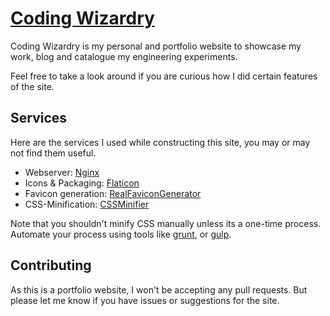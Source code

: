# [Coding Wizardry](http://www.codingwizardry.com)

Coding Wizardry is my personal and portfolio website to showcase my work, blog
and catalogue my engineering experiments.

Feel free to take a look around if you are curious how I did certain features of
the site.

## Services

Here are the services I used while constructing this site, you may or may not
find them useful.

* Webserver: [Nginx](http://nginx.com)
* Icons & Packaging: [Flaticon](http://www.flaticon.com)
* Favicon generation: [RealFaviconGenerator](http://realfavicongenerator.net)
* CSS-Minification: [CSSMinifier](http://cssminifier.com)

Note that you shouldn't minify CSS manually unless its a one-time process.
Automate your process using tools like [grunt](http://gruntjs.com), or
[gulp](http://gulpjs.com/).

## Contributing

As this is a portfolio website, I won't be accepting any pull requests. But
please let me know if you have issues or suggestions for the site.

